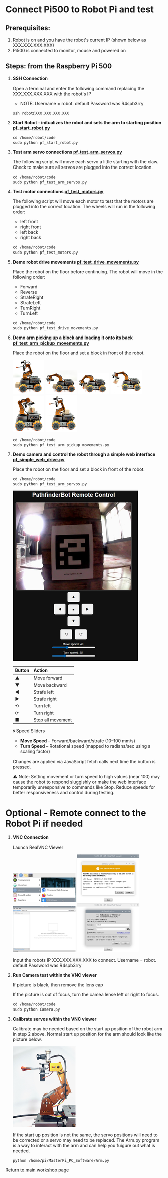 # **Connect Pi500 to Robot Pi and test**

## Prerequisites:

1. Robot is on and you have the robot's current IP (shown below as XXX.XXX.XXX.XXX)
1. Pi500 is connected to monitor, mouse and powered on

## Steps: from the Raspberry Pi 500

1. **SSH Connection**

    Open a terminal and enter the following command replacing the XXX.XXX.XXX.XXX with the robot's IP
    - NOTE: Username = robot. default Password was R4spb3rry
            

    ~~~
    ssh robot@XXX.XXX.XXX.XXX
    ~~~

1. **Start Robot - initualizes the robot and sets the arm to starting position [pf_start_robot.py](/code/pf_start_robot.py)**
             
   ~~~
   cd /home/robot/code
   sudo python pf_start_robot.py
   ~~~

1. **Test arm servo connections [pf_test_arm_servos.py](/code/pf_test_arm_servos.py)**

   The following script will move each servo a little starting with the claw. Check to make sure all servos are plugged into the correct location.  

    ~~~
    cd /home/robot/code
    sudo python pf_test_arm_servos.py
    ~~~

1. **Test motor connections [pf_test_motors.py](/code/pf_test_motors.py)**

   The following script will move each motor to test that the motors are plugged into the correct location. The wheels will run in the following order:
   
   - left front
   - right front
   - left back
   - right back  
          

    ~~~
    cd /home/robot/code
    sudo python pf_test_motors.py
    ~~~

1. **Demo robot drive movements [pf_test_drive_movements.py](/code/pf_test_drive_movements.py)**

   Place the robot on the floor before continuing.  The robot will move in the following order:
         
   - Forward
   - Reverse
   - StrafeRight
   - StrafeLeft
   - TurnRight
   - TurnLeft

           
    ~~~
    cd /home/robot/code
    sudo python pf_test_drive_movements.py
    ~~~

1. **Demo arm picking up a block and loading it onto its back [pf_test_arm_pickup_movements.py](/code/pf_test_arm_pickup_movements.py)**

   Place the robot on the floor and set a block in front of the robot. 

     <img src="/zzimages/Pickup1.jpg" width="100" > 

     <img src="/zzimages/Pickup2.jpg" width="100" > 

     <img src="/zzimages/Pickup3.jpg" width="100" > 

     <img src="/zzimages/Pickup4.jpg" width="100" > 

     <img src="/zzimages/Pickup5.jpg" width="100" > 

     <img src="/zzimages/Pickup6.jpg" width="100" > 
         
    ~~~
    cd /home/robot/code
    sudo python pf_test_arm_pickup_movements.py
    ~~~


1. **Demo camera and control the robot through a simple web interface [pf_simple_web_drive.py](/code/pf_simple_web_drive.py)** 

   Place the robot on the floor and set a block in front of the robot. 

    ~~~
    cd /home/robot/code
    sudo python pf_test_arm_servos.py
    ~~~

    <img src="/zzimages/pf_simple_web_drive.jpg" width="400" > 



    | Button         | Action               |
    |----------------|----------------------|
    | ▲              | Move forward         |
    | ▼              | Move backward        |
    | ◀              | Strafe left          |
    | ▶              | Strafe right         |
    | ⟲              | Turn left            |
    | ⟳              | Turn right           |
    | ■              | Stop all movement    |

    🌀 Speed Sliders

    - **Move Speed** – Forward/backward/strafe (10–100 mm/s)
    - **Turn Speed** – Rotational speed (mapped to radians/sec using a scaling factor)
    
    Changes are applied via JavaScript fetch calls next time the button is pressed.
    
    ⚠️ Note: Setting movement or turn speed to high values (near 100) may cause the robot to respond sluggishly or make the web interface temporarily unresponsive to commands like Stop. Reduce speeds for better responsiveness and control during testing. 





# **Optional - Remote connect to the Robot Pi if needed**


1. **VNC Connection**

    Launch RealVNC Viewer
   
     <img src="/zzimages/RealVNCViewer.jpg" width="200" > 

     <img src="/zzimages/VNC.jpg" width="200" > 

     <img src="/zzimages/VNC1.jpg" width="200" > 

     <img src="/zzimages/VNC2.jpg" width="200" > 

    Input the robots IP XXX.XXX.XXX.XXX to connect. Username = robot. default Password was R4spb3rry

1. **Run Camera test within the VNC viewer**
 
    If picture is black, then remove the lens cap
   
    If the picture is out of focus, turn the camea lense left or right to focus.
   
    ~~~
    cd /home/robot/code
    sudo python Camera.py
    ~~~

1. **Calibrate servos within the VNC viewer**
  
    Calibrate may be needed based on the start up position of the robot arm in step 2 above. Normal start up position for the arm should look like the picture below.
   
   <img src="/zzimages/ArmStartUp.jpeg" width="200" > 

    If the start up position is not the same, the servo positions will need to be corrected or a servo may need to be replaced. The Arm.py program is a way to interact with the arm and can help you fuigure out what is needed.

    ~~~
    python /home/pi/MasterPi_PC_Software/Arm.py
    ~~~
  
[Return to main workshop page](/README.md)













